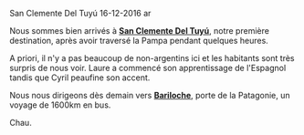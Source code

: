 San Clemente Del Tuyú
16-12-2016
ar

Nous sommes bien arrivés à [**San Clemente Del Tuyú**](https://goo.gl/maps/rAjX9KYPCF82), notre première destination, après avoir traversé la Pampa pendant quelques heures.

A priori, il n'y a pas beaucoup de non-argentins ici et les habitants sont très surpris de nous voir. Laure a commencé son apprentissage de l'Espagnol tandis que Cyril peaufine son accent.

Nous nous dirigeons dès demain vers [**Bariloche**](https://goo.gl/maps/W8NkC4NVaus), porte de la Patagonie, un voyage de 1600km en bus.

Chau.
